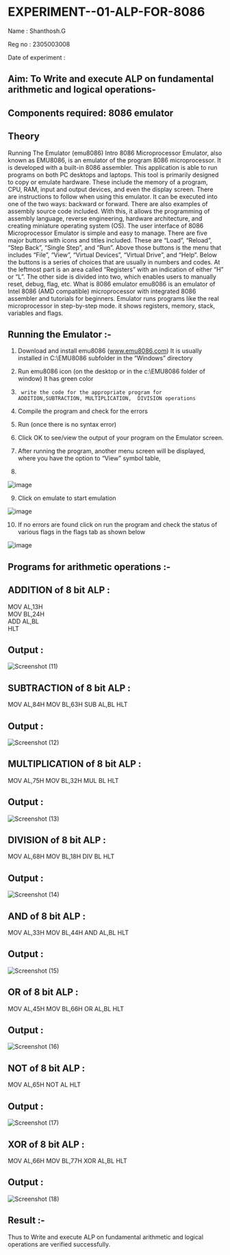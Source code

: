 # EXPERIMENT--01-ALP-FOR-8086

Name : Shanthosh.G

Reg no : 2305003008 

Date of experiment :





## Aim: To Write and execute ALP on fundamental arithmetic and logical operations-
## Components required: 8086  emulator 
## Theory 
Running The Emulator (emu8086) Intro 8086 Microprocessor Emulator, also known as EMU8086, is an emulator of the program 8086 microprocessor. It is developed with a built-in 8086 assembler. This application is able to run programs on both PC desktops and laptops. This tool is primarily designed to copy or emulate hardware. These include the memory of a program, CPU, RAM, input and output devices, and even the display screen. There are instructions to follow when using this emulator. It can be executed into one of the two ways: backward or forward. There are also examples of assembly source code included. With this, it allows the programming of assembly language, reverse engineering, hardware architecture, and creating miniature operating system (OS). The user interface of 8086 Microprocessor Emulator is simple and easy to manage. There are five major buttons with icons and titles included. These are “Load”, “Reload”, “Step Back”, “Single Step”, and “Run”. Above those buttons is the menu that includes “File”, “View”, “Virtual Devices”, “Virtual Drive”, and “Help”. Below the buttons is a series of choices that are usually in numbers and codes. At the leftmost part is an area called “Registers” with an indication of either “H” or “L”. The other side is divided into two, which enables users to manually reset, debug, flag, etc. What is 8086 emulator emu8086 is an emulator of Intel 8086 (AMD compatible) microprocessor with integrated 8086 assembler and tutorials for beginners. Emulator runs programs like the real microprocessor in step-by-step mode. it shows registers, memory, stack, variables and flags.


 ## Running the Emulator :-
1.	Download and install emu8086 (www.emu8086.com) It is usually installed in C:\EMU8086 subfolder in the “Windows” directory
2.	  Run  emu8086 icon (on the desktop or in the c:\EMU8086 folder of window) It has green color 
 
 
3.		write the code for the appropriate program for ADDITION,SUBTRACTION, MULTIPLICATION,  DIVISION operations 

4.	 Compile the program and check for the errors 
5.	Run (once there is no syntax error) 

6.	Click OK to see/view the output of your program on the Emulator screen. 


7.	After running the program, another menu screen will be displayed, where you have the option to “View” symbol table,
8.	 


![image](https://user-images.githubusercontent.com/36288975/189273263-d65baae9-4b8f-4723-afb3-c0ffa4052b04.png)











9.	Click on emulate to start emulation 








![image](https://user-images.githubusercontent.com/36288975/189273273-9bb36ec1-e2e8-4892-8d35-37707332bfdc.png)








10.	If no errors are found click on run the program and check the status of various flags in the flags tab as shown below 






![image](https://user-images.githubusercontent.com/36288975/189273277-113a2a33-4a40-4ff8-95a5-ecd3a1f504fe.png)







## Programs for arithmetic  operations :-

## ADDITION of 8 bit ALP :
MOV AL,13H  
MOV BL,24H  
ADD AL,BL  
HLT  

## Output :
![Screenshot (11)](https://github.com/user-attachments/assets/22bf09de-5246-4d2e-8a58-845455e2470d)

## SUBTRACTION of 8 bit ALP :

MOV AL,84H
MOV BL,63H
SUB AL,BL
HLT

## Output :
![Screenshot (12)](https://github.com/user-attachments/assets/70d43480-6dea-4a26-a12b-8e8f0b670c36)

## MULTIPLICATION of 8 bit ALP :

MOV AL,75H
MOV BL,32H
MUL BL
HLT

## Output :
![Screenshot (13)](https://github.com/user-attachments/assets/f3b1465a-e41a-4639-8e72-def77685acbd)

## DIVISION of 8 bit ALP :

MOV AL,68H
MOV BL,18H
DIV BL
HLT

## Output :
![Screenshot (14)](https://github.com/user-attachments/assets/1fab9276-8f29-4bed-9b7c-4696c3a7f34e)

## AND of 8 bit ALP :

MOV AL,33H
MOV BL,44H
AND AL,BL
HLT

## Output :
![Screenshot (15)](https://github.com/user-attachments/assets/bf590f37-b3cf-4a7f-b706-4782977d2d83)

## OR of 8 bit ALP :

MOV AL,45H
MOV BL,66H
OR AL,BL
HLT

## Output :
![Screenshot (16)](https://github.com/user-attachments/assets/13585384-9d81-485d-af7e-3a46f89c7494)

## NOT of 8 bit ALP :

MOV AL,65H
NOT AL
HLT

## Output :
![Screenshot (17)](https://github.com/user-attachments/assets/fb7e7535-e098-48df-8b41-3670a4294775)

## XOR of 8 bit ALP :

MOV AL,66H
MOV BL,77H
XOR AL,BL
HLT

## Output :
![Screenshot (18)](https://github.com/user-attachments/assets/d10829d6-adbb-4f82-850e-05a9ca121425)

## Result :-
Thus to Write and execute ALP on fundamental arithmetic and logical operations are verified successfully.
